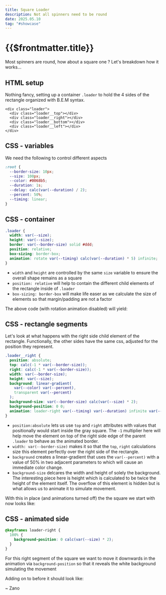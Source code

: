 ```yaml
---
title: Square Loader
description: Not all spinners need to be round
date: 2025.05.10
tag: "#showcase"
---
```


# {{$frontmatter.title}}

<Badge :text="$frontmatter.date" />
<Badge :text="$frontmatter.tag" />

Most spinners are round, how about a square one ? Let's breakdown how it works...

<SquareLoader />

## HTML setup

Nothing fancy, setting up a container `.loader` to hold the 4 sides of the rectangle organized with B.E.M syntax.

```html{.test}
<div class="loader">
  <div class="loader__top"></div>
  <div class="loader__right"></div>
  <div class="loader__bottom"></div>
  <div class="loader__left"></div>
</div>
```

## CSS - variables

We need the following to control different aspects

```css
:root {
  --border-size: 10px;
  --size: 100px;
  --color: #0068b5;
  --duration: 1s;
  --delay: calc(var(--duration) / 2);
  --percent: 50%;
  --timing: linear;
}
```

## CSS - container

```css
.loader {
  width: var(--size);
  height: var(--size);
  border: var(--border-size) solid #ddd;
  position: relative;
  box-sizing: border-box;
  animation: rotate var(--timing) calc(var(--duration) * 5) infinite;
}
```

- `width` and `height` are controlled by the same `size` variable to ensure the overall shape remains as a square
- `position: relative` will help to contain the different child elements of the rectangle inside of `.loader`
- `box-sizing: border-box` will make life easer as we calculate the size of elements so that margin/padding are not a factor

<style>
#loader-box-only {
  width: var(--size);
  height: var(--size);
  border: var(--border-size) solid #ddd;
  position: relative;
  box-sizing: border-box;
}
</style>

The above code (with rotation animation disabled) will yield:

<div id="loader-box-only"></div>

## CSS - rectangle segments

Let's look at what happens with the right side child element of the rectangle. Functionally, the other sides have the same css, adjusted for the position they represent.

```css
.loader__right {
  position: absolute;
  top: calc(-1 * var(--border-size));
  right: calc(-1 * var(--border-size));
  width: var(--border-size);
  height: var(--size);
  background: linear-gradient(
    var(--color) var(--percent),
    transparent var(--percent)
  );
  background-size: var(--border-size) calc(var(--size) * 2);
  background-position: 0 0;
  animation: loader-right var(--timing) var(--duration) infinite var(--delay);
}
```

- `position:absolute` lets us use `top` and `right` attributes with values that positionally would start inside the gray square. The `-1` multiplier here will help move the element on top of the right side edge of the parent `.loader` to behave as the animated border.
- `width: var(--border-size)` makes it so that the `top`, `right` calculations size this element perfectly over the right side of the rectangle.
- `background` creates a linear-gradient that uses the `var(--percent)` with a value of 50% in two adjacent parameters to which will cause an immediate color change.
- `background-size` delcares the width and height of solely the background. The interesting piece here is height which is calculated to be twice the height of the element itself. The overflow of this element is hidden but is what allows us to animate it to simulate movement.

With this in place (and animations turned off) the the square we start with now looks like:

<style>
#loader__right-only-no-animation, #loader__right-only {
  position:absolute;
  top: calc(-1 * var(--border-size));
  right: calc(-1 * var(--border-size));
  width: var(--border-size);
  height: var(--size);
  background: linear-gradient(var(--color) var(--percent), transparent var(--percent));
  background-size: var(--border-size) calc(var(--size) * 2);
  background-position: 0 0;    
}
</style>

<div id="loader-box-only">
    <div id="loader__right-only-no-animation"></div>
</div>

## CSS - animated side

```css
@keyframes loader-right {
  100% {
    background-position: 0 calc(var(--size) * 2);
  }
}
```

For this right segment of the square we want to move it downwards in the animation via `background-position` so that it reveals the white background simulating the movement

Adding on to before it should look like:

<style>
    #loader__right-only{
        animation: loader-right var(--timing) var(--duration) infinite var(--delay);
    }
</style>
<div id="loader-box-only">
    <div id="loader__right-only"></div>
</div>

~ Zano

```

```
